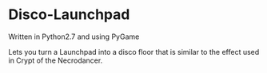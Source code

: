# Disco-Launchpad
Written in Python2.7 and using PyGame

Lets you turn a Launchpad into a disco floor that is similar to the effect used in Crypt of the Necrodancer.
